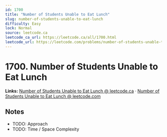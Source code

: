 ```yaml
--- 
id: 1700
title: "Number of Students Unable to Eat Lunch"
slug: number-of-students-unable-to-eat-lunch
difficulty: Easy
lock: Normal
source: leetcode.ca
leetcode_ca_url: https://leetcode.ca/all/1700.html
leetcode_url: https://leetcode.com/problems/number-of-students-unable-to-eat-lunch/
---
```


# 1700. Number of Students Unable to Eat Lunch

**Links:** [Number of Students Unable to Eat Lunch @ leetcode.ca](https://leetcode.ca/all/1700.html) · [Number of Students Unable to Eat Lunch @ leetcode.com](https://leetcode.com/problems/number-of-students-unable-to-eat-lunch/)

## Notes
- TODO: Approach
- TODO: Time / Space Complexity
